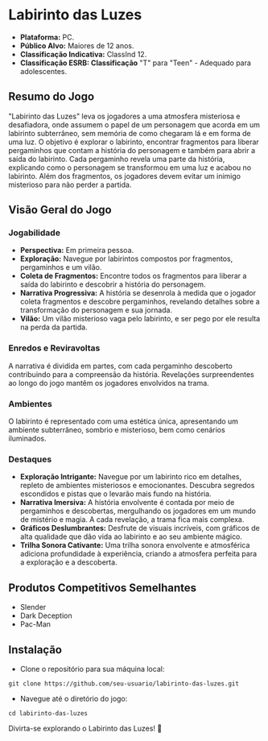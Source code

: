 # **Labirinto das Luzes**
- **Plataforma:** PC.
- **Público Alvo:** Maiores de 12 anos.
- **Classificação Indicativa:** ClassInd 12.
- **Classificação ESRB: Classificação** "T" para "Teen" - Adequado para adolescentes.

## **Resumo do Jogo**
"Labirinto das Luzes" leva os jogadores a uma atmosfera misteriosa e desafiadora, onde assumem o papel de um personagem que acorda em um labirinto subterrâneo, sem memória de como chegaram lá e em forma de uma luz. O objetivo é explorar o labirinto, encontrar fragmentos para liberar pergaminhos que contam a história do personagem e também para abrir a saída do labirinto. Cada pergaminho revela uma parte da história, explicando como o personagem se transformou em uma luz e acabou no labirinto. Além dos fragmentos, os jogadores devem evitar um inimigo misterioso para não perder a partida.

## **Visão Geral do Jogo**
### **Jogabilidade**
- **Perspectiva:** Em primeira pessoa.
- **Exploração:** Navegue por labirintos compostos por fragmentos, pergaminhos e um vilão.
- **Coleta de Fragmentos:** Encontre todos os fragmentos para liberar a saída do labirinto e descobrir a história do personagem.
- **Narrativa Progressiva:** A história se desenrola à medida que o jogador coleta fragmentos e descobre pergaminhos, revelando detalhes sobre a transformação do personagem e sua jornada.
- **Vilão:** Um vilão misterioso vaga pelo labirinto, e ser pego por ele resulta na perda da partida.
### **Enredos e Reviravoltas**
A narrativa é dividida em partes, com cada pergaminho descoberto contribuindo para a compreensão da história.
Revelações surpreendentes ao longo do jogo mantêm os jogadores envolvidos na trama.
### **Ambientes**
O labirinto é representado com uma estética única, apresentando um ambiente subterrâneo, sombrio e misterioso, bem como cenários iluminados.
### **Destaques**
- **Exploração Intrigante:** Navegue por um labirinto rico em detalhes, repleto de ambientes misteriosos e emocionantes. Descubra segredos escondidos e pistas que o levarão mais fundo na história.
- **Narrativa Imersiva:** A história envolvente é contada por meio de pergaminhos e descobertas, mergulhando os jogadores em um mundo de mistério e magia. A cada revelação, a trama fica mais complexa.
- **Gráficos Deslumbrantes:** Desfrute de visuais incríveis, com gráficos de alta qualidade que dão vida ao labirinto e ao seu ambiente mágico.
- **Trilha Sonora Cativante:** Uma trilha sonora envolvente e atmosférica adiciona profundidade à experiência, criando a atmosfera perfeita para a exploração e a descoberta.
## Produtos Competitivos Semelhantes
- Slender
- Dark Deception
- Pac-Man
## **Instalação**
- Clone o repositório para sua máquina local:
````
git clone https://github.com/seu-usuario/labirinto-das-luzes.git
````
- Navegue até o diretório do jogo:
````
cd labirinto-das-luzes
````
Divirta-se explorando o Labirinto das Luzes! 🌟
